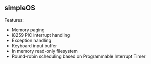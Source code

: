 simpleOS
-----

Features: 
- Memory paging
- i8259 PIC interrupt handling
- Exception handling
- Keyboard input buffer
- In memory read-only filesystem
- Round-robin scheduling based on Programmable Interrupt Timer

